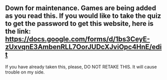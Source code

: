## Down for maintenance. Games are being added as you read this. If you would like to take the quiz to get the password to get this website, here is the link: https://docs.google.com/forms/d/1bs3CeyE-zUxvqnE3AmbenRLL7OorJUDcXJviOpc4HnE/edit 
If you have already taken this, please, DO NOT RETAKE THIS. It will cause trouble on my side.
